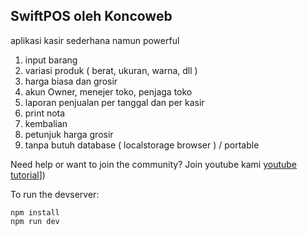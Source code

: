 ## SwiftPOS oleh Koncoweb

aplikasi kasir sederhana namun powerful
1. input barang
2. variasi produk ( berat, ukuran, warna, dll )
3. harga biasa dan grosir
4. akun Owner, menejer toko, penjaga toko
5. laporan penjualan per tanggal dan per kasir
6. print nota
7. kembalian
8. petunjuk harga grosir
9. tanpa butuh database ( localstorage browser ) / portable

    
Need help or want to join the community? Join youtube kami
[youtube tutorial]([https://www.youtube.com/@mohmbilly)])

To run the devserver:
```
npm install
npm run dev
```
